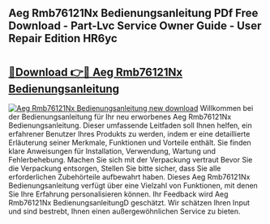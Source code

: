 ## Aeg Rmb76121Nx Bedienungsanleitung PDf Free Download - Part-Lvc Service Owner Guide - User Repair Edition HR6yc

# <h2><a href="http://df1qqli.blite.top/?on=Aeg+Rmb76121Nx+Bedienungsanleitung">🔗Download 👉🔴 Aeg Rmb76121Nx Bedienungsanleitung</a></h2>

[![Aeg Rmb76121Nx Bedienungsanleitung new download](https://i.imgur.com/lujVjoI.png)](http://df1qqli.blite.top/?on=Aeg+Rmb76121Nx+Bedienungsanleitung)
Willkommen bei der Bedienungsanleitung für Ihr neu erworbenes Aeg Rmb76121Nx Bedienungsanleitung. Dieser umfassende Leitfaden soll Ihnen helfen, ein erfahrener Benutzer Ihres Produkts zu werden, indem er eine detaillierte Erläuterung seiner Merkmale, Funktionen und Vorteile enthält. Sie finden klare Anweisungen für Installation, Verwendung, Wartung und Fehlerbehebung. Machen Sie sich mit der Verpackung vertraut Bevor Sie die Verpackung entsorgen, Stellen Sie bitte sicher, dass Sie alle erforderlichen Zubehörteile aufbewahrt haben. Dieses Aeg Rmb76121Nx Bedienungsanleitung verfügt über eine Vielzahl von Funktionen, mit denen Sie Ihre Erfahrung personalisieren können. Ihr Feedback wird Aeg Rmb76121Nx BedienungsanleitungD geschätzt. Wir schätzen Ihren Input und sind bestrebt, Ihnen einen außergewöhnlichen Service zu bieten.
